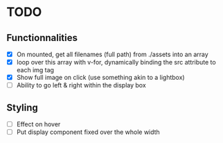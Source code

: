 # TODO

## Functionnalities
- [x] On mounted, get all filenames (full path) from ./assets into an array
- [x] loop over this array with v-for, dynamically binding the src attribute to each img tag
- [x] Show full image on click (use something akin to a lightbox)
- [ ] Ability to go left & right within the display box

## Styling
- [ ] Effect on hover
- [ ] Put display component fixed over the whole width
